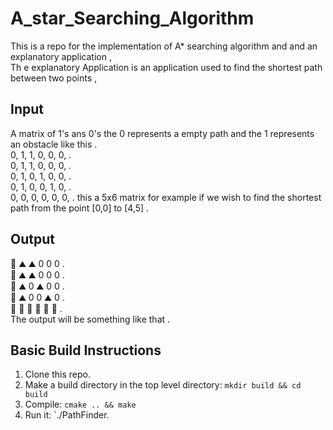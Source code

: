 # A_star_Searching_Algorithm

This is a repo for the implementation of A* searching algorithm and and an explanatory application                      ,                                          
Th e explanatory Application is an application used to find the shortest path between two points                        ,                     
## Input 
 A matrix of 1's ans 0's the 0 represents a empty path and the 1 represents an obstacle like this                       .                                  
  0, 1, 1, 0, 0, 0,                                                                                                     .                                                                                                                 
  0, 1, 1, 0, 0, 0,                                                                                                     .            
  0, 1, 0, 1, 0, 0,                                                                                                     .            
  0, 1, 0, 0, 1, 0,                                                                                                     .           
  0, 0, 0, 0, 0, 0,                                                                                                     .
  this a 5x6 matrix for example if we wish to find the shortest path from the point [0,0] to [4,5]                      .            
 ## Output             
  🚦 ⛰️  ⛰️  0  0  0                                                                                                     .                                                                                                               
  🚗 ⛰️  ⛰️  0  0  0                                                                                                     .           
  🚗 ⛰️  0  ⛰️  0  0                                                                                                     .          
  🚗 ⛰️  0  0  ⛰️  0                                                                                                     .         
  🚗  🚗  🚗  🚗  🚗   🏁                                                                                                       .            
  The output will be something like that                                                                                .           
## Basic Build Instructions
1. Clone this repo.
2. Make a build directory in the top level directory: `mkdir build && cd build`
3. Compile: `cmake .. && make`
4. Run it: `./PathFinder.

